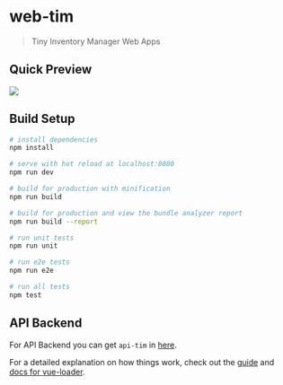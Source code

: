 # web-tim

> Tiny Inventory Manager Web Apps

## Quick Preview
![](https://github.com/yanwarsolah/web-tim/blob/master/TIM%20System.JPG)

## Build Setup

``` bash
# install dependencies
npm install

# serve with hot reload at localhost:8080
npm run dev

# build for production with minification
npm run build

# build for production and view the bundle analyzer report
npm run build --report

# run unit tests
npm run unit

# run e2e tests
npm run e2e

# run all tests
npm test
```

## API Backend
For API Backend you can get `api-tim` in [here](https://github.com/yanwarsolah/api-tim).

For a detailed explanation on how things work, check out the [guide](http://vuejs-templates.github.io/webpack/) and [docs for vue-loader](http://vuejs.github.io/vue-loader).
